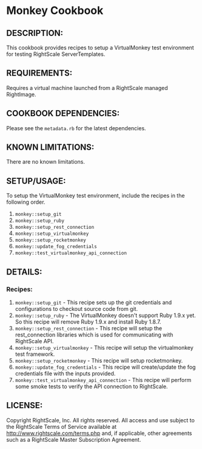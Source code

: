 # Monkey Cookbook

## DESCRIPTION:

This cookbook provides recipes to setup a VirtualMonkey test environment for
testing RightScale ServerTemplates.

## REQUIREMENTS:

Requires a virtual machine launched from a RightScale managed RightImage.

## COOKBOOK DEPENDENCIES:

Please see the `metadata.rb` for the latest dependencies.

## KNOWN LIMITATIONS:

There are no known limitations.

## SETUP/USAGE:

To setup the VirtualMonkey test environment, include the recipes in the
following order.

1. `monkey::setup_git`
2. `monkey::setup_ruby`
3. `monkey::setup_rest_connection`
4. `monkey::setup_virtualmonkey`
5. `monkey::setup_rocketmonkey`
6. `monkey::update_fog_credentials`
7. `monkey::test_virtualmonkey_api_connection`

## DETAILS:

### Recipes:

1. `monkey::setup_git` - This recipe sets up the git credentials and
   configurations to checkout source code from git.
2. `monkey::setup_ruby` - The VirtualMonkey doesn't support Ruby 1.9.x yet. So
   this recipe will remove Ruby 1.9.x and install Ruby 1.8.7.
3. `monkey::setup_rest_connection` - This recipe will setup the rest_connection
   libraries which is used for communicating with RightScale API.
4. `monkey::setup_virtualmonkey` - This recipe will setup the virtualmonkey
   test framework.
5. `monkey::setup_rocketmonkey` - This recipe will setup rocketmonkey.
6. `monkey::update_fog_credentials` - This recipe will create/update the fog
   credentials file with the inputs provided.
7. `monkey::test_virtualmonkey_api_connection` - This recipe will perform some
   smoke tests to verify the API connection to RightScale.

## LICENSE:

Copyright RightScale, Inc. All rights reserved.  All access and use subject to
the RightScale Terms of Service available at http://www.rightscale.com/terms.php
and, if applicable, other agreements such as a RightScale Master Subscription
Agreement.
